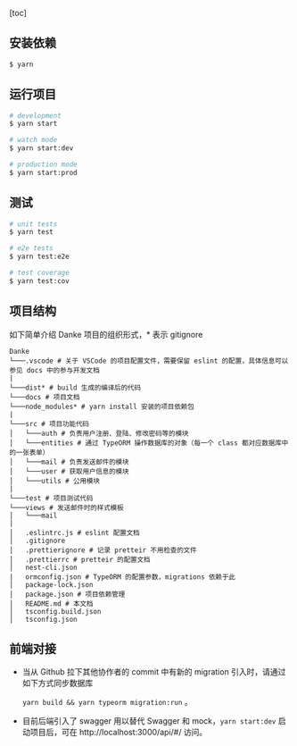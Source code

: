 [toc]

## 安装依赖


```bash
$ yarn
```

## 运行项目

```bash
# development
$ yarn start

# watch mode
$ yarn start:dev

# production mode
$ yarn start:prod
```

## 测试

```bash
# unit tests
$ yarn test

# e2e tests
$ yarn test:e2e

# test coverage
$ yarn test:cov
```

## 项目结构

如下简单介绍 Danke 项目的组织形式，\* 表示 gitignore

```
Danke
└───.vscode # 关于 VSCode 的项目配置文件，需要保留 eslint 的配置，具体信息可以参见 docs 中的参与开发文档
|
└───dist* # build 生成的编译后的代码
└───docs # 项目文档
└───node_modules* # yarn install 安装的项目依赖包
|
└───src # 项目功能代码
│   └───auth # 负责用户注册、登陆、修改密码等的模块
│   └───entities # 通过 TypeORM 操作数据库的对象（每一个 class 都对应数据库中的一张表单）
│   └───mail # 负责发送邮件的模块
│   └───user # 获取用户信息的模块
│   └───utils # 公用模块
|
└───test # 项目测试代码
└───views # 发送邮件时的样式模板
│   └───mail
|
│   .eslintrc.js # eslint 配置文档
│   .gitignore
│   .prettierignore # 记录 pretteir 不用检查的文件
│   .prettierrc # pretteir 的配置文档
│   nest-cli.json
|	ormconfig.json # TypeORM 的配置参数，migrations 依赖于此
│   package-lock.json
│   package.json # 项目依赖管理
│   README.md # 本文档
│   tsconfig.build.json
│   tsconfig.json
```

## 前端对接

- 当从 Github 拉下其他协作者的 commit 中有新的 migration 引入时，请通过如下方式同步数据库

  `yarn build && yarn typeorm migration:run` 。

- 目前后端引入了 swagger 用以替代 Swagger 和 mock，`yarn start:dev` 启动项目后，可在 http://localhost:3000/api/#/ 访问。

